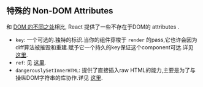 ##  特殊的 Non-DOM Attributes
和 [DOM 的不同之处](http://reactjs.cn/react/docs/dom-differences-zh-CN.html)相比, React 提供了一些不存在于DOM的 attributes .

- `key`: 一个可选的.独特的标识.当你的组件穿梭于 `render` 的pass,它也许会因为diff算法被摧毁和重建.赋予它一个持久的key保证这个component可达.详见 [这里](http://reactjs.cn/react/docs/multiple-components.html#dynamic-children).
- `ref`: 见 [这里](http://reactjs.cn/react/docs/more-about-refs.html).
- `dangerouslySetInnerHTML`: 提供了直接插入raw HTML的能力,主要是为了与操纵DOM字符串的库协作.详见 [这里](/react/tips/dangerously-set-inner-html.html).